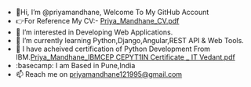 - 👋Hi, I’m @priyamandhane, Welcome To My GitHub Account
- :point_right:For Reference My CV:- [Priya_Mandhane_CV.pdf](https://github.com/priyamandhane/priyamandhane/files/10046403/Priya_Mandhane_CV.pdf)
- 👀 I’m interested in Developing Web Applications.
- 🌱 I’m currently learning Python,Django,Angular,REST API & Web Tools.
- :black_square_button: I have acheived certification of Python Development From IBM.[Priya_Mandhane_IBMCEP CEPYT1IN Certificate _ IT Vedant.pdf](https://github.com/priyamandhane/priyamandhane/files/10046408/Priya_Mandhane_IBMCEP.CEPYT1IN.Certificate._.IT.Vedant.pdf)
- :basecamp: I am Based in Pune,India
- 📫 Reach me on priyamandhane121995@gmail.com


<!---
priyamandhane/priyamandhane is a ✨ special ✨ repository because its `README.md` (this file) appears on your GitHub profile.
You can click the Preview link to take a look at your changes.
--->
